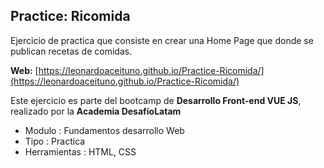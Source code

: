 ## Practice: Ricomida
Ejercicio de practica que consiste en crear una Home Page que donde se publican recetas de comidas.

**Web:** [https://leonardoaceituno.github.io/Practice-Ricomida/](https://leonardoaceituno.github.io/Practice-Ricomida/)

Este ejercicio es parte del bootcamp de **Desarrollo Front-end VUE JS**, realizado por la **Academia DesafíoLatam**
- Modulo : Fundamentos desarrollo Web 
- Tipo 	: Practica
- Herramientas : HTML, CSS
